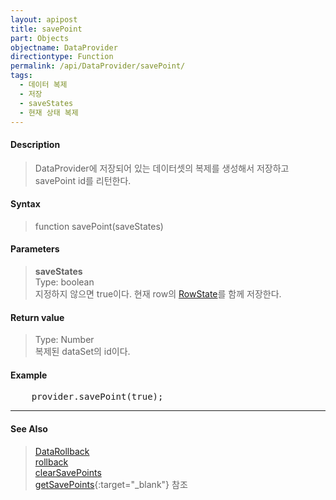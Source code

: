 ```yaml
---
layout: apipost
title: savePoint
part: Objects
objectname: DataProvider
directiontype: Function
permalink: /api/DataProvider/savePoint/
tags:
  - 데이터 복제
  - 저장
  - saveStates
  - 현재 상태 복제
---
```



#### Description

> DataProvider에 저장되어 있는 데이터셋의 복제를 생성해서 저장하고 savePoint id를 리턴한다.

#### Syntax

> function savePoint(saveStates)

#### Parameters

> **saveStates**  
> Type: boolean  
> 지정하지 않으면 true이다. 현재 row의 [RowState](/api/types/RowState/)를 함께 저장한다.  


#### Return value

> Type: Number  
> 복제된 dataSet의 id이다.  

#### Example

<pre class="prettyprint">
    provider.savePoint(true);
</pre>

---

#### See Also

> [DataRollback](http://demo.realgrid.com/Demo/DataRollback#.example)<br/>
[rollback](http://help.realgrid.com/api/DataProvider/rollback/)<br/>
[clearSavePoints](http://help.realgrid.com/api/DataProvider/clearSavePoints/)<br/>
[getSavePoints](http://help.realgrid.com/api/DataProvider/getSavePoints/){:target="_blank"} 참조
